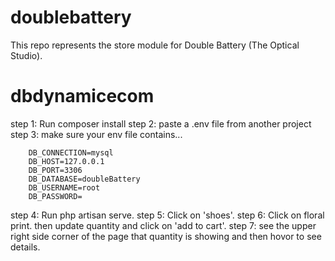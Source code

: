 # doublebattery

This repo represents the store module for Double Battery (The Optical Studio).
# dbdynamicecom
step 1: Run composer install
step 2: paste a .env file from another project
step 3: make sure your env file contains...

        DB_CONNECTION=mysql
        DB_HOST=127.0.0.1
        DB_PORT=3306
        DB_DATABASE=doubleBattery
        DB_USERNAME=root
        DB_PASSWORD=
step 4: Run php artisan serve.
step 5: Click on 'shoes'.
step 6: Click on floral print.
        then update quantity and click on 'add to cart'.
step 7: see the upper right side corner of the page that quantity is showing and then hovor to see details.

